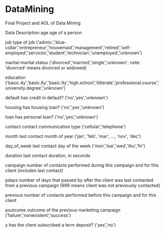 # DataMining
Final Project and AOL of Data Mining

Data Description
age
age of a person

job
type of job ('admin.','blue-collar','entrepreneur','housemaid','management','retired','self-employed','services','student','technician','unemployed','unknown')

marital
marital status ('divorced','married','single','unknown'; note: 'divorced' means divorced or widowed)

education
('basic.4y','basic.6y','basic.9y','high.school','illiterate','professional.course','university.degree','unknown')

default
has credit in default? ('no','yes','unknown')

housing
has housing loan? ('no','yes','unknown')

loan
has personal loan? ('no','yes','unknown')

contact
contact communication type ('cellular','telephone')

month
last contact month of year ('jan', 'feb', 'mar', ..., 'nov', 'dec')

day_of_week
last contact day of the week ('mon','tue','wed','thu','fri')

duration
last contact duration, in seconds

campaign
number of contacts performed during this campaign and for this client (includes last contact)

pdays
number of days that passed by after the client was last contacted from a previous campaign (999 means client was not previously contacted)

previous
number of contacts performed before this campaign and for this client

poutcome
outcome of the previous marketing campaign ('failure','nonexistent','success')

y
has the client subscribed a term deposit? ('yes','no')
